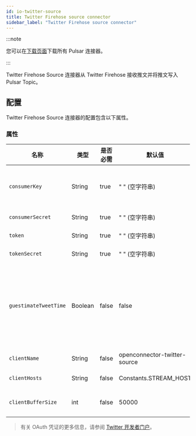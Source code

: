 ```yaml
---
id: io-twitter-source
title: Twitter Firehose source connector
sidebar_label: "Twitter Firehose source connector"
---
```


:::note

您可以在[下载页面](pathname:///download)下载所有 Pulsar 连接器。

:::

Twitter Firehose Source 连接器从 Twitter Firehose 接收推文并将推文写入 Pulsar Topic。

## 配置

Twitter Firehose Source 连接器的配置包含以下属性。

### 属性

| 名称 | 类型|是否必需 | 默认值 | 描述
|------|----------|----------|---------|-------------|
| `consumerKey` | String|true | " " (空字符串) | Twitter OAuth consumer key。<br /><br />更多信息，请参阅[访问令牌](https://developer.twitter.com/en/docs/basics/authentication/guides/access-tokens)。 |
| `consumerSecret` | String |true | " " (空字符串)  | Twitter OAuth consumer secret。 |
| `token` | String|true | " " (空字符串)  | Twitter OAuth token。 |
| `tokenSecret` | String|true | " " (空字符串) | Twitter OAuth secret。 |
| `guestimateTweetTime`|Boolean|false|false|大多数 firehose 事件的 createdAt 时间为 null。<br /><br />如果 `guestimateTweetTime` 设置为 true，连接器估计每个 firehose 事件的 createdTime 为当前时间。
| `clientName` |  String |false | openconnector-twitter-source| Twitter firehose 客户端名称。 |
| `clientHosts` |String| false | Constants.STREAM_HOST | 客户端连接的 twitter firehose 主机。 |
| `clientBufferSize` | int|false | 50000 | 用于缓冲从 twitter firehose 获取的推文的缓冲区大小。 |

> 有关 OAuth 凭证的更多信息，请参阅 [Twitter 开发者门户](https://developer.twitter.com/en.html)。